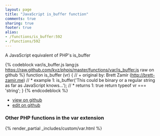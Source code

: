 ```yaml
---
layout: page
title: "JavaScript is_buffer function"
comments: true
sharing: true
footer: true
alias:
- /functions/is_buffer:592
- /functions/592
---
```

<!-- Generated by Rakefile:build -->
A JavaScript equivalent of PHP's is_buffer

{% codeblock var/is_buffer.js lang:js https://raw.github.com/kvz/phpjs/master/functions/var/is_buffer.js raw on github %}
function is_buffer (vr) {
    // +   original by: Brett Zamir (http://brett-zamir.me)
    // *     example 1: is_buffer('This could be binary or a regular string as far as JavaScript knows...');
    // *     returns 1: true
    return typeof vr === 'string';
}
{% endcodeblock %}

 - [view on github](https://github.com/kvz/phpjs/blob/master/functions/var/is_buffer.js)
 - [edit on github](https://github.com/kvz/phpjs/edit/master/functions/var/is_buffer.js)

### Other PHP functions in the var extension
{% render_partial _includes/custom/var.html %}
